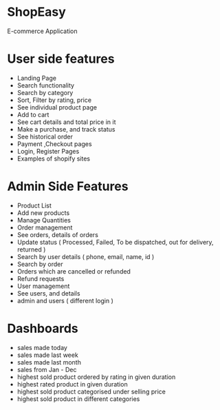 # ShopEasy
E-commerce Application


# User side features

- Landing Page
- Search functionality
- Search by category
- Sort, Filter by rating, price
- See individual product page
- Add to cart
- See cart details and total price in it
- Make a purchase, and track status
- See historical order
- Payment ,Checkout pages
- Login, Register Pages
- Examples of shopify sites

# Admin Side Features

- Product List
- Add new products
- Manage Quantities
- Order management
- See orders, details of orders
- Update status ( Processed, Failed, To be dispatched, out for delivery, returned )
- Search by user details ( phone, email, name, id )
- Search by order
- Orders which are cancelled or refunded
- Refund requests
- User management
- See users, and details
- admin and users ( different login )

# Dashboards

- sales made today
- sales made last week
- sales made last month
- sales from Jan - Dec
- highest sold product ordered by rating in given duration
- highest rated product in given duration
- highest sold product categorised under selling price
- highest sold product in different categories
